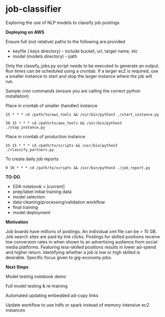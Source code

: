 # job-classifier

Exploring the use of NLP models to classify job postings

**Deploying on AWS**

Ensure full (not relative) paths to the following are provided

+ keyfile (.keys directory) - include bucket, url, target name, etc
+ model (models directory) - path

Only the classify_jobs.py script needs to be executed to generate an output.
Run times can be scheduled using a crontab. If a larger ec2 is required, use
a smaller instance to start and stop the larger instance where the job will run.

Sample cron commands (ensure you are calling the correct python installation)

Place in crontab of smaller (handler) instance

```
15 * * * cd /path/to/aws_tools && /usr/bin/python3 ./start_instance.py

50 15 * * * cd /path/to/aws_tools && /usr/bin/python3 ./stop_instance.py
```

Place in crontab of production instance

```
15 15 * * * cd /path/to/scripts && /usr/bin/python3 ./classify_partners.py
```

To create daily job reports

```
0 16 * * * cd /path/to/scripts && /usr/bin/python3 ./job_report.py
```

**TO-DO**

- EDA notebook < [current]
- prep/label initial training data
- model selection
- data cleaning/processing/validation workflow
- final training
- model deployment

**Motivation**

Job boards have millions of postings. An individual xml file can be > 15 GB.
Job search sites are paid by link clicks.
Postings for skilled positions receive low conversion rates in when shown to an
advertising audience from social media platforms.
Featuring less-skilled positions results in lower ad-spend and higher return.
Identifying whether a job is low or high skilled is desirable.
Specific focus given to gig-economy jobs.

**Next Steps**

Model testing notebook demo

Full model testing & re-training

Automated updating embedded ad-copy links

Update workflow to use hdfs or spark instead of memory intensive ec2 instances
